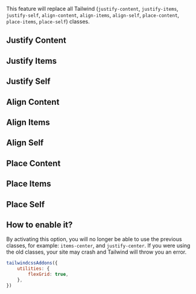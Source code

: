 <script>
	import UtilsTable from '$lib/UtilsTable.svelte'
	const justifyContent = {
		'.jc-start':		{ 'justify-content': 'flex-start' },
		'.jc-end':			{ 'justify-content': 'flex-end' },
		'.jc-center':		{ 'justify-content': 'center' },
		'.jc-between':	{ 'justify-content': 'space-between' },
		'.jc-around':		{ 'justify-content': 'space-around' },
		'.jc-evenly':		{ 'justify-content': 'space-evenly' },
	}
	const justifyItems = {
		'.ji-start':		{ 'justify-items': 'start' },
		'.ji-end':			{ 'justify-items': 'end' },
		'.ji-center':		{ 'justify-items': 'center' },
		'.ji-stretch':	{ 'justify-items': 'stretch' },
	}
	const justifySelf = {
		'.js-auto':			{ 'justify-self': 'auto' },
		'.js-start':		{ 'justify-self': 'start' },
		'.js-end':			{ 'justify-self': 'end' },
		'.js-center':		{ 'justify-self': 'center' },
		'.js-stretch':	{ 'justify-self': 'stretch' },
	}
	const alignContent = {
		'.ac-center':		{ 'align-content': 'center' },
		'.ac-start':		{ 'align-content': 'flex-start' },
		'.ac-end':			{ 'align-content': 'flex-end' },
		'.ac-between':	{ 'align-content': 'space-between' },
		'.ac-around':		{ 'align-content': 'space-around' },
		'.ac-evenly':		{ 'align-content': 'space-evenly' },
	}
	const alignItems = {
		'.ai-start':		{ 'align-items': 'flex-start' },
		'.ai-end':			{ 'align-items': 'flex-end' },
		'.ai-center':		{ 'align-items': 'center' },
		'.ai-baseline':	{ 'align-items': 'baseline' },
		'.ai-stretch':	{ 'align-items': 'stretch' },
	}
	const alignSelf = {
		'.as-auto':			{ 'align-self': 'auto' },
		'.as-start':		{ 'align-self': 'flex-start' },
		'.as-end':			{ 'align-self': 'flex-end' },
		'.as-center':		{ 'align-self': 'center' },
		'.as-stretch':	{ 'align-self': 'stretch' },
		'.as-baseline':	{ 'align-self': 'baseline' },
	}
	const placeContent = {
		'.pc-center':		{ 'place-content': 'center' },
		'.pc-start':		{ 'place-content': 'start' },
		'.pc-end':			{ 'place-content': 'end' },
		'.pc-between':	{ 'place-content': 'space-between' },
		'.pc-around':		{ 'place-content': 'space-around' },
		'.pc-evenly':		{ 'place-content': 'space-evenly' },
		'.pc-stretch':	{ 'place-content': 'stretch' },
	}
	const placeItems = {
		'.pi-start':		{ 'place-items': 'start' },
		'.pi-end':			{ 'place-items': 'end' },
		'.pi-center':		{ 'place-items': 'center' },
		'.pi-stretch':	{ 'place-items': 'stretch' },
	}
	const placeSelf = {
		'.ps-auto':			{ 'place-self': 'auto' },
		'.ps-start':		{ 'place-self': 'start' },
		'.ps-end':			{ 'place-self': 'end' },
		'.ps-center':		{ 'place-self': 'center' },
		'.ps-stretch':	{ 'place-self': 'stretch' },
	}
</script>

This feature will replace all Tailwind (`justify-content`, `justify-items`, `justify-self`, `align-content`, `align-items`, `align-self`, `place-content`, `place-items`, `place-self`) classes.

## Justify Content

<UtilsTable class="mt-4" utilities={justifyContent} />

## Justify Items

<UtilsTable class="mt-4" utilities={justifyItems} />

## Justify Self

<UtilsTable class="mt-4" utilities={justifySelf} />

## Align Content

<UtilsTable class="mt-4" utilities={alignContent} />

## Align Items

<UtilsTable class="mt-4" utilities={alignItems} />

## Align Self

<UtilsTable class="mt-4" utilities={alignSelf} />

## Place Content

<UtilsTable class="mt-4" utilities={placeContent} />

## Place Items

<UtilsTable class="mt-4" utilities={placeItems} />

## Place Self

<UtilsTable class="mt-4" utilities={placeSelf} />

## How to enable it?

By activating this option, you will no longer be able to use the previous classes, for example: `items-center`, and `justify-center`. If you were using the old classes, your site may crash and Tailwind will throw you an error.

```js
tailwindcssAddons({
	utilities: {
		flexGrid: true,
	},
})
```
